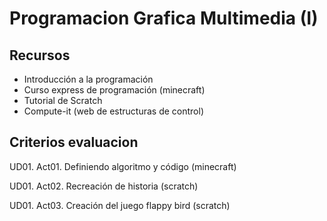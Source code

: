 # Programacion Grafica Multimedia (I)

## Recursos

- Introducción a la programación  
- Curso express de programación (minecraft)
- Tutorial de Scratch
- Compute-it (web de estructuras de control)

## Criterios evaluacion

UD01. Act01. Definiendo algoritmo y código (minecraft)

UD01. Act02. Recreación de historia (scratch)

UD01. Act03. Creación del juego flappy bird (scratch)
